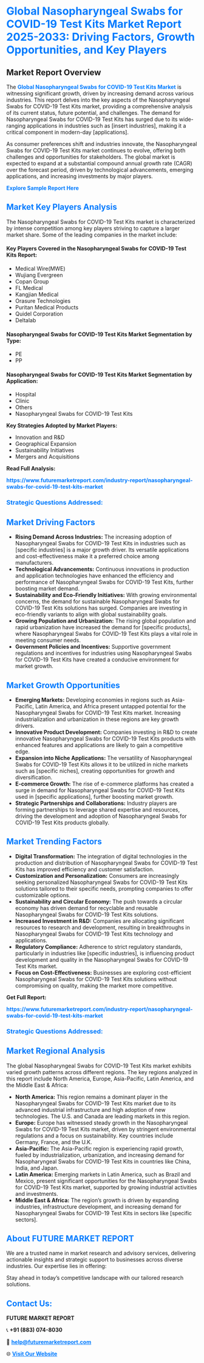 <h1 style="color: #007BFF;">Global Nasopharyngeal Swabs for COVID-19 Test Kits Market Report 2025-2033: Driving Factors, Growth Opportunities, and Key Players</h1>

<section id="overview">
<h2>Market Report Overview</h2>
<p>The <a href="https://www.futuremarketreport.com/industry-report/nasopharyngeal-swabs-for-covid-19-test-kits-market" style="color: #007BFF; text-decoration: none;"><strong>Global Nasopharyngeal Swabs for COVID-19 Test Kits Market</strong></a> is witnessing significant growth, driven by increasing demand across various industries. This report delves into the key aspects of the Nasopharyngeal Swabs for COVID-19 Test Kits market, providing a comprehensive analysis of its current status, future potential, and challenges. The demand for Nasopharyngeal Swabs for COVID-19 Test Kits has surged due to its wide-ranging applications in industries such as [insert industries], making it a critical component in modern-day [applications].</p>
<p>As consumer preferences shift and industries innovate, the Nasopharyngeal Swabs for COVID-19 Test Kits market continues to evolve, offering both challenges and opportunities for stakeholders. The global market is expected to expand at a substantial compound annual growth rate (CAGR) over the forecast period, driven by technological advancements, emerging applications, and increasing investments by major players.</p>
</section>

<section id="overview">
<p><a href="https://www.futuremarketreport.com/request-sample/reportId=122808" style="color: #007BFF; text-decoration: none;"><strong>Explore Sample Report Here</strong></a></p>
</section>

<section id="key-players">
<h2 style="color: #007BFF;">Market Key Players Analysis</h2>
<p>The Nasopharyngeal Swabs for COVID-19 Test Kits market is characterized by intense competition among key players striving to capture a larger market share. Some of the leading companies in the market include:</p>
<h4>Key Players Covered in the Nasopharyngeal Swabs for COVID-19 Test Kits Report:</h4>
<ul><li>Medical Wire(MWE)</li><li>Wujiang Evergreen</li><li>Copan Group</li><li>FL Medical</li><li>Kangjian Medical</li><li>Orasure Technologies</li><li>Puritan Medical Products</li><li>Quidel Corporation</li><li>Deltalab</li></ul>
<h4>Nasopharyngeal Swabs for COVID-19 Test Kits Market Segmentation by Type:</h4>
<ul><li>PE</li><li>PP</li></ul>

<h4>Nasopharyngeal Swabs for COVID-19 Test Kits Market Segmentation by Application:</h4>
<ul><li>Hospital</li><li>Clinic</li><li>Others</li><li>Nasopharyngeal Swabs for COVID-19 Test Kits</li></ul>
<p><strong>Key Strategies Adopted by Market Players:</strong></p>
<ul>
<li>Innovation and R&D</li>
<li>Geographical Expansion</li>
<li>Sustainability Initiatives</li>
<li>Mergers and Acquisitions</li>
</ul>
</section>

<section>
<p><strong>Read Full Analysis: </strong></p><a href="https://www.futuremarketreport.com/industry-report/nasopharyngeal-swabs-for-covid-19-test-kits-market" style="color: #007BFF; text-decoration: none;"><strong>https://www.futuremarketreport.com/industry-report/nasopharyngeal-swabs-for-covid-19-test-kits-market</strong></a>
<h3 style="color: #007BFF;">Strategic Questions Addressed:</h3>
</section>

<section id="driving-factors">
<h2 style="color: #007BFF;">Market Driving Factors</h2>
<ul>
<li><strong>Rising Demand Across Industries:</strong> The increasing adoption of Nasopharyngeal Swabs for COVID-19 Test Kits in industries such as [specific industries] is a major growth driver. Its versatile applications and cost-effectiveness make it a preferred choice among manufacturers.</li>
<li><strong>Technological Advancements:</strong> Continuous innovations in production and application technologies have enhanced the efficiency and performance of Nasopharyngeal Swabs for COVID-19 Test Kits, further boosting market demand.</li>
<li><strong>Sustainability and Eco-Friendly Initiatives:</strong> With growing environmental concerns, the demand for sustainable Nasopharyngeal Swabs for COVID-19 Test Kits solutions has surged. Companies are investing in eco-friendly variants to align with global sustainability goals.</li>
<li><strong>Growing Population and Urbanization:</strong> The rising global population and rapid urbanization have increased the demand for [specific products], where Nasopharyngeal Swabs for COVID-19 Test Kits plays a vital role in meeting consumer needs.</li>
<li><strong>Government Policies and Incentives:</strong> Supportive government regulations and incentives for industries using Nasopharyngeal Swabs for COVID-19 Test Kits have created a conducive environment for market growth.</li>
</ul>
</section>

<section id="growth-opportunities">
<h2 style="color: #007BFF;">Market Growth Opportunities</h2>
<ul>
<li><strong>Emerging Markets:</strong> Developing economies in regions such as Asia-Pacific, Latin America, and Africa present untapped potential for the Nasopharyngeal Swabs for COVID-19 Test Kits market. Increasing industrialization and urbanization in these regions are key growth drivers.</li>
<li><strong>Innovative Product Development:</strong> Companies investing in R&D to create innovative Nasopharyngeal Swabs for COVID-19 Test Kits products with enhanced features and applications are likely to gain a competitive edge.</li>
<li><strong>Expansion into Niche Applications:</strong> The versatility of Nasopharyngeal Swabs for COVID-19 Test Kits allows it to be utilized in niche markets such as [specific niches], creating opportunities for growth and diversification.</li>
<li><strong>E-commerce Growth:</strong> The rise of e-commerce platforms has created a surge in demand for Nasopharyngeal Swabs for COVID-19 Test Kits used in [specific applications], further boosting market growth.</li>
<li><strong>Strategic Partnerships and Collaborations:</strong> Industry players are forming partnerships to leverage shared expertise and resources, driving the development and adoption of Nasopharyngeal Swabs for COVID-19 Test Kits products globally.</li>
</ul>
</section>

<section id="trending-factors">
<h2 style="color: #007BFF;">Market Trending Factors</h2>
<ul>
<li><strong>Digital Transformation:</strong> The integration of digital technologies in the production and distribution of Nasopharyngeal Swabs for COVID-19 Test Kits has improved efficiency and customer satisfaction.</li>
<li><strong>Customization and Personalization:</strong> Consumers are increasingly seeking personalized Nasopharyngeal Swabs for COVID-19 Test Kits solutions tailored to their specific needs, prompting companies to offer customizable options.</li>
<li><strong>Sustainability and Circular Economy:</strong> The push towards a circular economy has driven demand for recyclable and reusable Nasopharyngeal Swabs for COVID-19 Test Kits solutions.</li>
<li><strong>Increased Investment in R&D:</strong> Companies are allocating significant resources to research and development, resulting in breakthroughs in Nasopharyngeal Swabs for COVID-19 Test Kits technology and applications.</li>
<li><strong>Regulatory Compliance:</strong> Adherence to strict regulatory standards, particularly in industries like [specific industries], is influencing product development and quality in the Nasopharyngeal Swabs for COVID-19 Test Kits market.</li>
<li><strong>Focus on Cost-Effectiveness:</strong> Businesses are exploring cost-efficient Nasopharyngeal Swabs for COVID-19 Test Kits solutions without compromising on quality, making the market more competitive.</li>
</ul>
</section>

<section>
<p><strong>Get Full Report: </strong></p><a href="https://www.futuremarketreport.com/industry-report/nasopharyngeal-swabs-for-covid-19-test-kits-market" style="color: #007BFF; text-decoration: none;"><strong>https://www.futuremarketreport.com/industry-report/nasopharyngeal-swabs-for-covid-19-test-kits-market</strong></a>
<h3 style="color: #007BFF;">Strategic Questions Addressed:</h3>
</section>


<section id="regional-analysis">
<h2 style="color: #007BFF;">Market Regional Analysis</h2>
<p>The global Nasopharyngeal Swabs for COVID-19 Test Kits market exhibits varied growth patterns across different regions. The key regions analyzed in this report include North America, Europe, Asia-Pacific, Latin America, and the Middle East & Africa:</p>
<ul>
<li><strong>North America:</strong> This region remains a dominant player in the Nasopharyngeal Swabs for COVID-19 Test Kits market due to its advanced industrial infrastructure and high adoption of new technologies. The U.S. and Canada are leading markets in this region.</li>
<li><strong>Europe:</strong> Europe has witnessed steady growth in the Nasopharyngeal Swabs for COVID-19 Test Kits market, driven by stringent environmental regulations and a focus on sustainability. Key countries include Germany, France, and the U.K.</li>
<li><strong>Asia-Pacific:</strong> The Asia-Pacific region is experiencing rapid growth, fueled by industrialization, urbanization, and increasing demand for Nasopharyngeal Swabs for COVID-19 Test Kits in countries like China, India, and Japan.</li>
<li><strong>Latin America:</strong> Emerging markets in Latin America, such as Brazil and Mexico, present significant opportunities for the Nasopharyngeal Swabs for COVID-19 Test Kits market, supported by growing industrial activities and investments.</li>
<li><strong>Middle East & Africa:</strong> The region’s growth is driven by expanding industries, infrastructure development, and increasing demand for Nasopharyngeal Swabs for COVID-19 Test Kits in sectors like [specific sectors].</li>
</ul>
</section>

<footer>
<h2 style="color: #007BFF;">About FUTURE MARKET REPORT</h2>
<p>We are a trusted name in market research and advisory services, delivering actionable insights and strategic support to businesses across diverse industries. Our expertise lies in offering:</p>

<p>Stay ahead in today’s competitive landscape with our tailored research solutions.</p>

<h2 style="color: #007BFF;">Contact Us:</h2>
<p><strong>FUTURE MARKET REPORT</strong></p>
<p>📞 <strong>+91 (883) 074-8030</strong></p>
<p>📧 <strong><a href="mailto:help@futuremarketreport.com" style="color: #007BFF;">help@futuremarketreport.com</a></strong></p>
<p>🌐 <strong><a href="https://www.futuremarketreport.com/" style="color: #007BFF;">Visit Our Website</a></strong></p>
</footer>